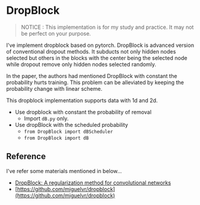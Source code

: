 # DropBlock

> NOTICE : This implementation is for my study and practice. It may not be perfect on your purpose.

I've implement dropblock based on pytorch. DropBlock is advanced version of conventional dropout methods. It subducts not only hidden nodes selected but others in the blocks with the center being the selected node while dropout remove only hidden nodes selected randomly.

In the paper, the authors had mentioned DropBlock with constant the probability hurts training. This problem can be alleviated by keeping the probability change with linear scheme.

This dropblock implementation supports data with 1d and 2d.

- Use dropblock with constant the probability of removal
    - Import `dB.py` only.
- Use dropBlock with the scheduled probability
    - `from DropBlock import dBScheduler`
    - `from DropBlock import dB`

## Reference

I've refer some materials mentioned in below...

- [DropBlock: A regularization method for convolutional networks](https://arxiv.org/abs/1810.12890)
- [https://github.com/miguelvr/dropblock](https://github.com/miguelvr/dropblock)
